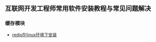 ## 互联网开发工程师常用软件安装教程与常见问题解决

### 缓存模块

- [redis在linux环境下安装](https://github.com/zengzhiwei12138/software_install/blob/master/doc/redis_linux环境下安装.md)
